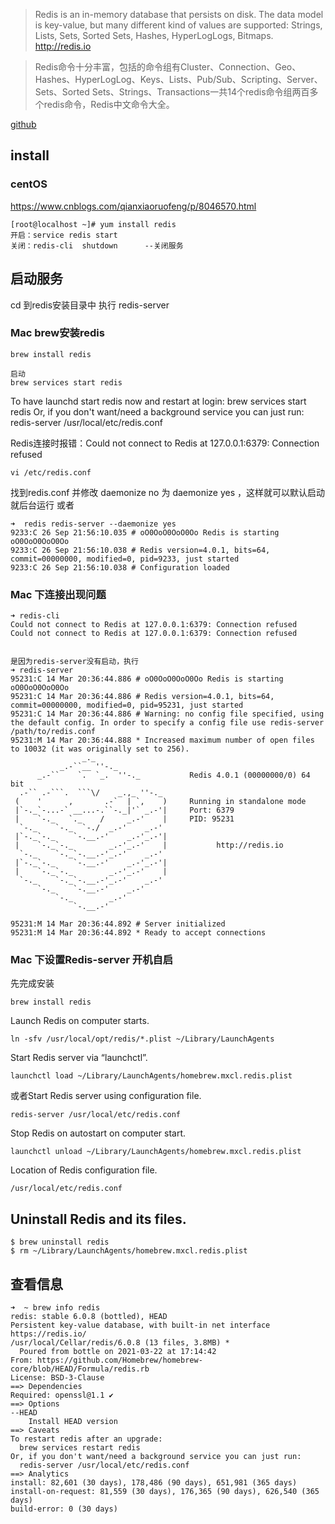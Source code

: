 > Redis is an in-memory database that persists on disk. The data model is key-value, but many different kind of values are supported: Strings, Lists, Sets, Sorted Sets, Hashes, HyperLogLogs, Bitmaps. http://redis.io

> Redis命令十分丰富，包括的命令组有Cluster、Connection、Geo、Hashes、HyperLogLog、Keys、Lists、Pub/Sub、Scripting、Server、Sets、Sorted Sets、Strings、Transactions一共14个redis命令组两百多个redis命令，Redis中文命令大全。

[github](https://github.com/NodeRedis/node_redis)

## install
### centOS
https://www.cnblogs.com/qianxiaoruofeng/p/8046570.html
```
[root@localhost ~]# yum install redis
开启：service redis start
关闭：redis-cli  shutdown      --关闭服务
```
## 启动服务
cd 到redis安装目录中 执行 redis-server

### Mac brew安装redis
```
brew install redis

启动
brew services start redis
```
To have launchd start redis now and restart at login:
  brew services start redis
Or, if you don't want/need a background service you can just run:
  redis-server /usr/local/etc/redis.conf

Redis连接时报错：Could not connect to Redis at 127.0.0.1:6379: Connection refused

```
vi /etc/redis.conf

```
找到redis.conf 并修改 daemonize no 为 daemonize yes ，这样就可以默认启动就后台运行
或者
```
➜  redis redis-server --daemonize yes
9233:C 26 Sep 21:56:10.035 # oO0OoO0OoO0Oo Redis is starting oO0OoO0OoO0Oo
9233:C 26 Sep 21:56:10.038 # Redis version=4.0.1, bits=64, commit=00000000, modified=0, pid=9233, just started
9233:C 26 Sep 21:56:10.038 # Configuration loaded
```

### Mac 下连接出现问题
```
➜ redis-cli
Could not connect to Redis at 127.0.0.1:6379: Connection refused
Could not connect to Redis at 127.0.0.1:6379: Connection refused


是因为redis-server没有启动，执行
➜ redis-server
95231:C 14 Mar 20:36:44.886 # oO0OoO0OoO0Oo Redis is starting oO0OoO0OoO0Oo
95231:C 14 Mar 20:36:44.886 # Redis version=4.0.1, bits=64, commit=00000000, modified=0, pid=95231, just started
95231:C 14 Mar 20:36:44.886 # Warning: no config file specified, using the default config. In order to specify a config file use redis-server /path/to/redis.conf
95231:M 14 Mar 20:36:44.888 * Increased maximum number of open files to 10032 (it was originally set to 256).
                _._
           _.-``__ ''-._
      _.-``    `.  `_.  ''-._           Redis 4.0.1 (00000000/0) 64 bit
  .-`` .-```.  ```\/    _.,_ ''-._
 (    '      ,       .-`  | `,    )     Running in standalone mode
 |`-._`-...-` __...-.``-._|'` _.-'|     Port: 6379
 |    `-._   `._    /     _.-'    |     PID: 95231
  `-._    `-._  `-./  _.-'    _.-'
 |`-._`-._    `-.__.-'    _.-'_.-'|
 |    `-._`-._        _.-'_.-'    |           http://redis.io
  `-._    `-._`-.__.-'_.-'    _.-'
 |`-._`-._    `-.__.-'    _.-'_.-'|
 |    `-._`-._        _.-'_.-'    |
  `-._    `-._`-.__.-'_.-'    _.-'
      `-._    `-.__.-'    _.-'
          `-._        _.-'
              `-.__.-'

95231:M 14 Mar 20:36:44.892 # Server initialized
95231:M 14 Mar 20:36:44.892 * Ready to accept connections
```

### Mac 下设置Redis-server 开机自启
先完成安装
```
brew install redis
```

Launch Redis on computer starts.
```
ln -sfv /usr/local/opt/redis/*.plist ~/Library/LaunchAgents
```

Start Redis server via “launchctl”.
```
launchctl load ~/Library/LaunchAgents/homebrew.mxcl.redis.plist
```

或者Start Redis server using configuration file.
```
redis-server /usr/local/etc/redis.conf
```

Stop Redis on autostart on computer start.
```
launchctl unload ~/Library/LaunchAgents/homebrew.mxcl.redis.plist
```

Location of Redis configuration file.
```
/usr/local/etc/redis.conf
```

## Uninstall Redis and its files.
```
$ brew uninstall redis
$ rm ~/Library/LaunchAgents/homebrew.mxcl.redis.plist
```

## 查看信息
```
➜  ~ brew info redis
redis: stable 6.0.8 (bottled), HEAD
Persistent key-value database, with built-in net interface
https://redis.io/
/usr/local/Cellar/redis/6.0.8 (13 files, 3.8MB) *
  Poured from bottle on 2021-03-22 at 17:14:42
From: https://github.com/Homebrew/homebrew-core/blob/HEAD/Formula/redis.rb
License: BSD-3-Clause
==> Dependencies
Required: openssl@1.1 ✔
==> Options
--HEAD
	Install HEAD version
==> Caveats
To restart redis after an upgrade:
  brew services restart redis
Or, if you don't want/need a background service you can just run:
  redis-server /usr/local/etc/redis.conf
==> Analytics
install: 82,601 (30 days), 178,486 (90 days), 651,981 (365 days)
install-on-request: 81,559 (30 days), 176,365 (90 days), 626,540 (365 days)
build-error: 0 (30 days)
```